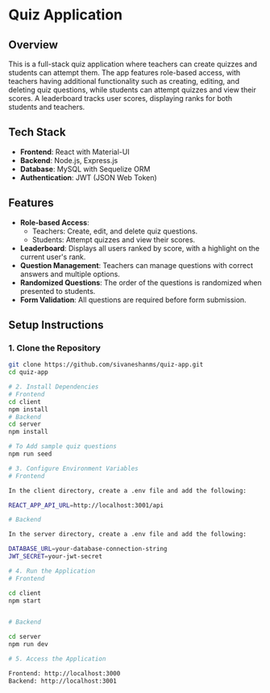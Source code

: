 # Quiz Application

## Overview

This is a full-stack quiz application where teachers can create quizzes and students can attempt them. The app features role-based access, with teachers having additional functionality such as creating, editing, and deleting quiz questions, while students can attempt quizzes and view their scores. A leaderboard tracks user scores, displaying ranks for both students and teachers.

## Tech Stack

- **Frontend**: React with Material-UI
- **Backend**: Node.js, Express.js
- **Database**: MySQL with Sequelize ORM
- **Authentication**: JWT (JSON Web Token)

## Features

- **Role-based Access**:
  - Teachers: Create, edit, and delete quiz questions.
  - Students: Attempt quizzes and view their scores.
- **Leaderboard**: Displays all users ranked by score, with a highlight on the current user's rank.
- **Question Management**: Teachers can manage questions with correct answers and multiple options.
- **Randomized Questions**: The order of the questions is randomized when presented to students.
- **Form Validation**: All questions are required before form submission.

## Setup Instructions

### 1. Clone the Repository
```bash
git clone https://github.com/sivaneshanms/quiz-app.git
cd quiz-app

# 2. Install Dependencies
# Frontend
cd client
npm install
# Backend
cd server
npm install

# To Add sample quiz questions
npm run seed

# 3. Configure Environment Variables
# Frontend

In the client directory, create a .env file and add the following:

REACT_APP_API_URL=http://localhost:3001/api

# Backend

In the server directory, create a .env file and add the following:

DATABASE_URL=your-database-connection-string
JWT_SECRET=your-jwt-secret

# 4. Run the Application
# Frontend

cd client
npm start


# Backend

cd server
npm run dev

# 5. Access the Application

Frontend: http://localhost:3000
Backend: http://localhost:3001